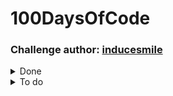 # 100DaysOfCode

### Challenge author: [inducesmile](https://inducesmile.com/source-code/android-development-challenge/)

<details><summary>Done</summary>
<p>

* [Day 1 - Random Numbers activity](https://github.com/betaraybill/100DaysOfCode/tree/master/RandomNumbers)
* [Day 2 - Simple login form](https://github.com/betaraybill/100DaysOfCode/tree/master/Login%20Form)
* [Day 3 - Spinner](https://github.com/betaraybill/100DaysOfCode/tree/master/SpinnerApp)
* [Day 4 - Seekbar](https://github.com/betaraybill/100DaysOfCode/tree/master/Seekbar)
* [Day 5 - Radiogroup](https://github.com/betaraybill/100DaysOfCode/tree/master/Radiogroup)
* [Day 6 - Checkbox](https://github.com/betaraybill/100DaysOfCode/tree/master/CheckboxApp)
* [Day 7 - ImageView](https://github.com/betaraybill/100DaysOfCode/tree/master/AndroidImageView)
* [Day 8-13 - Retrofit2 currency exchange app](https://github.com/betaraybill/CurrencyConverter)
* [Day 14 - login form with shared preferences](https://github.com/betaraybill/100DaysOfCode/tree/master/LoginForm)

</p>
</details>

<details><summary>To do</summary>
<p>
[Day 15]
[Day 16]
[Day 17]
[Day 18]
[Day 19]
[Day 20]
[Day 21]
[Day 22]
[Day 23]
[Day 24]
[Day 25]
[Day 26]
[Day 27]
[Day 28]
[Day 29]
[Day 30]
[Day 31]
[Day 32]
[Day 33]
[Day 34]
[Day 35]
[Day 36]
[Day 37]
[Day 38]
[Day 39]
[Day 40]
[Day 41]
[Day 42]
[Day 43]
[Day 44]
[Day 45]
[Day 46]
[Day 47]
[Day 48]
[Day 49]
[Day 50]
[Day 51]
[Day 52]
[Day 53]
[Day 54]
[Day 55]
[Day 56]
[Day 57]
[Day 58]
[Day 59]
[Day 60]
[Day 61]
[Day 62]
[Day 63]
[Day 64]
[Day 65]
[Day 66]
[Day 67]
[Day 68]
[Day 69]
[Day 70]
[Day 71]
[Day 72]
[Day 73]
[Day 74]
[Day 75]
[Day 76]
[Day 77]
[Day 78]
[Day 79]
[Day 80]
[Day 81]
[Day 82]
[Day 83]
[Day 84]
[Day 85]
[Day 86]
[Day 87]
[Day 88]
[Day 89]
[Day 90]
[Day 91]
[Day 92]
[Day 93]
[Day 94]
[Day 95]
[Day 96]
[Day 97]
[Day 98]
[Day 99]
[Day 100]
</p>
</details>

